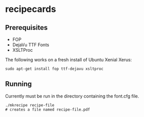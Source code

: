 # recipecards

## Prerequisites

* FOP
* DejaVu TTF Fonts
* XSLTProc

The following works on a fresh install of Ubuntu Xenial Xerus:

```
sudo apt-get install fop ttf-dejavu xsltproc
```

## Running

Currently must be run in the directory containing the font.cfg file.

```
./mkrecipe recipe-file
# creates a file named recipe-file.pdf
```
